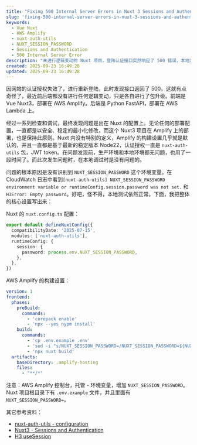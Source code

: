 ```yaml
---
title: "Fixing 500 Internal Server Errors in Nuxt 3 Sessions and Authentication"
slug: 'fixing-500-internal-server-errors-in-nuxt-3-sessions-and-authentication'
keywords:
  - Vue Nuxt
  - AWS Amplify
  - nuxt-auth-utils
  - NUXT_SESSION_PASSWORD
  - Sessions and Authentication
  - 500 Internal Server Error
description: "未进行逻辑变动的 Nuxt 项目，登陆认证接口突然响应了 500 错误，本地测试并没有问题，项目是部署在 AWS Amplify 上。最终是发现 NUXT_SESSION_PASSWORD 配置识别失效，增加配置，问题得以解决。"
created: 2025-09-23 16:49:28
updated: 2025-09-23 16:49:28
---
```


因网站的认证授权失效了，进行重新登陆，此时发现接口返回了 500。这就有点奇怪了，最近前后端都没有进行任何逻辑变动，只是各自进行了包升级。前端是 Vue Nuxt3，部署在 AWS Amplify。后端是 Python FastAPI，部署在 AWS Lambda 上。

经过一系列检查和调试，最终发现问题是出在 Nuxt 的配置上。无论任何的部署配置，一直都是以安全、稳定的最小化修改，而这个 Nuxt3 项目在 Amplify 上的部署，也是保持此原则。Nuxt 内没有特别的定义，Amplify 的构建设置几乎就是默认的，并且一直都是基于最新的稳定版本 Node22，认证授权一直是 `nuxt-auth-utils` 包，JWT token。在问题发现前，生产环境和本地环境都无问题，也用了一段时间了。而此次发生问题时，在本地调试时是没有问题的。

问题的根本原因是没有识别到 `NUXT_SESSION_PASSWORD` 这个环境变量。在 CloudWatch 日志中看到`[nuxt-auth-utils] NUXT_SESSION_PASSWORD environment variable or runtimeConfig.session.password was not set.` 和 `H3Error: Empty password`。好吧，怪不得，本地测试依然正常。下面，我把整体的核心设置写出来：

Nuxt 的 `nuxt.config.ts` 配置：

```ts
export default defineNuxtConfig({
  compatibilityDate: '2025-07-15',
  modules: ['nuxt-auth-utils'],
  runtimeConfig: {
    session: {
      password: process.env.NUXT_SESSION_PASSWORD,
    },
  },
})
```

AWS Amplify 的构建设置：

```yml
version: 1
frontend:
  phases:
    preBuild:
      commands:
        - 'corepack enable'
        - 'npx --yes nypm install'
    build:
      commands:
        - 'cp .env.example .env'
        - 'sed -i "s/NUXT_SESSION_PASSWORD=/NUXT_SESSION_PASSWORD=${NUXT_SESSION_PASSWORD}/" .env'
        - 'npx nuxt build'
  artifacts:
    baseDirectory: .amplify-hosting
    files:
      - "**/*"
```

注意：AWS Amplify 控制台，托管 - 环境变量，增加 `NUXT_SESSION_PASSWORD`。Nuxt 项目根目录下有 `.env.example` 文件，并且里面有 `NUXT_SESSION_PASSWORD=`。

其它参考资料：

- [nuxt-auth-utils - configuration](https://github.com/atinux/nuxt-auth-utils/tree/main?tab=readme-ov-file#configuration)
- [Nuxt3 - Sessions and Authentication](https://nuxt.com/docs/3.x/guide/recipes/sessions-and-authentication)
- [H3 useSession](https://h3.unjs.io/examples/handle-session)